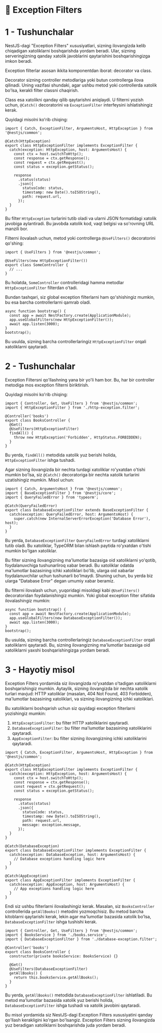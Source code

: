 # 📔 Exception Filters

# 1 - Tushunchalar

NestJS-dagi "Exception Filters" xususiyatlari, sizning ilovangizda kelib chiqadigan xatoliklarni boshqarishda yordam beradi. Ular, sizning serveringizning qanday xatolik javoblarini qaytarishini boshqarishingizga imkon beradi.

Exception filterlar asosan ikkita komponentdan iborat: decorator va class.

Decorator sizning controller metodlariga yoki butun controllerga ilova qilinadi. Uning vazifasi shundaki, agar ushbu metod yoki controllerda xatolik bo'lsa, kerakli filter classni chaqirish.

Class esa xatolikni qanday qilib qaytarishni aniqlaydi. U filterni yozish uchun, `@Catch()` decoratorini va `ExceptionFilter` interfeysini ishlatishingiz kerak.

Quyidagi misolni ko'rib chiqing:

```tsx
import { Catch, ExceptionFilter, ArgumentsHost, HttpException } from '@nestjs/common';

@Catch(HttpException)
export class HttpExceptionFilter implements ExceptionFilter {
  catch(exception: HttpException, host: ArgumentsHost) {
    const ctx = host.switchToHttp();
    const response = ctx.getResponse();
    const request = ctx.getRequest();
    const status = exception.getStatus();

    response
      .status(status)
      .json({
        statusCode: status,
        timestamp: new Date().toISOString(),
        path: request.url,
      });
  }
}

```

Bu filter `HttpException` turlarini tutib oladi va ularni JSON formatidagi xatolik javobiga aylantiradi. Bu javobda xatolik kod, vaqt belgisi va so'rovning URL manzili bor.

Filterni ilovalash uchun, metod yoki controllerga `@UseFilters()` decoratorini qo'shing:

```tsx
import { UseFilters } from '@nestjs/common';

@UseFilters(new HttpExceptionFilter())
export class SomeController {
  // ...
}

```

Bu holatda, `SomeController` controlleridagi hamma metodlar `HttpExceptionFilter` filterdan o'tadi.

Bundan tashqari, siz global exception filterlarni ham qo'shishingiz mumkin, bu esa barcha controllerlarni qamrab oladi.

```tsx
async function bootstrap() {
  const app = await NestFactory.create(ApplicationModule);
  app.useGlobalFilters(new HttpExceptionFilter());
  await app.listen(3000);
}
bootstrap();

```

Bu usulda, sizning barcha controllerlaringiz `HttpExceptionFilter` orqali xatoliklarni qaytaradi.

# 2 - Tushunchalar

Exception Filtersni qo'llashning yana bir yo'li ham bor. Bu, har bir controller metodiga mos exception filterni biriktirish.

Quyidagi misolni ko'rib chiqing:

```tsx
import { Controller, Get, UseFilters } from '@nestjs/common';
import { HttpExceptionFilter } from './http-exception.filter';

@Controller('books')
export class BooksController {
  @Get()
  @UseFilters(HttpExceptionFilter)
  findAll() {
    throw new HttpException('Forbidden', HttpStatus.FORBIDDEN);
  }
}

```

Bu yerda, `findAll()` metodida xatolik yuz berishi holida, `HttpExceptionFilter` ishga tushadi.

Agar sizning ilovangizda bir nechta turdagi xatoliklar ro'yxatdan o'tishi mumkin bo'lsa, siz `@Catch()` decoratoriga bir nechta xatolik turlarini uzatishingiz mumkin. Misol uchun:

```tsx
import { Catch, ArgumentsHost } from '@nestjs/common';
import { BaseExceptionFilter } from '@nestjs/core';
import { QueryFailedError } from 'typeorm';

@Catch(QueryFailedError)
export class DatabaseExceptionFilter extends BaseExceptionFilter {
  catch(exception: QueryFailedError, host: ArgumentsHost) {
    super.catch(new InternalServerErrorException('Database Error'), host);
  }
}

```

Bu yerda, `DatabaseExceptionFilter` `QueryFailedError` turdagi xatoliklarni tutib oladi. Bu xatoliklar, TypeORM bilan ishlash paytida ro'yxatdan o'tishi mumkin bo'lgan xatoliklar.

Bu filter sizning ilovangizning ma'lumotlar bazasiga oid xatoliklarni yo'qotib, foydalanuvchiga tushunarliroq xabar beradi. Bu xatoliklar odatda ma'lumotlar bazasining ichki xatoliklari bo'lib, ularga oid xabarlar foydalanuvchilar uchun tushunarli bo'lmaydi. Shuning uchun, bu yerda biz ularga "Database Error" degan umumiy xabar beramiz.

Bu filterni ilovalash uchun, yuqoridagi misoldagi kabi `@UseFilters()` decoratoridan foydalanishingiz mumkin. Yoki global exception filter sifatida ilovalashingiz mumkin:

```
async function bootstrap() {
  const app = await NestFactory.create(ApplicationModule);
  app.useGlobalFilters(new DatabaseExceptionFilter());
  await app.listen(3000);
}
bootstrap();

```

Bu usulda, sizning barcha controllerlaringiz `DatabaseExceptionFilter` orqali xatoliklarni qaytaradi. Bu, sizning ilovangizning ma'lumotlar bazasiga oid xatoliklarni yaxshi boshqarishingizga yordam beradi.

# 3 - Hayotiy misol

Exception Filters yordamida siz ilovangizda ro'yxatdan o'tadigan xatoliklarni boshqarishingiz mumkin. Aytaylik, sizning ilovangizda bir nechta xatolik turlari mavjud: HTTP xatoliklar (masalan, 404 Not Found, 403 Forbidden), ma'lumotlar bazasining xatoliklari, va sizning ilovangizning ichki xatoliklari.

Bu xatoliklarni boshqarish uchun siz quyidagi exception filterlarni yozishingiz mumkin:

1. `HttpExceptionFilter`: bu filter HTTP xatoliklarini qaytaradi.
2. `DatabaseExceptionFilter`: bu filter ma'lumotlar bazasining xatoliklarini qaytaradi.
3. `AppExceptionFilter`: bu filter sizning ilovangizning ichki xatoliklarini qaytaradi.

```tsx
import { Catch, ExceptionFilter, ArgumentsHost, HttpException } from '@nestjs/common';

@Catch(HttpException)
export class HttpExceptionFilter implements ExceptionFilter {
  catch(exception: HttpException, host: ArgumentsHost) {
    const ctx = host.switchToHttp();
    const response = ctx.getResponse();
    const request = ctx.getRequest();
    const status = exception.getStatus();

    response
      .status(status)
      .json({
        statusCode: status,
        timestamp: new Date().toISOString(),
        path: request.url,
        message: exception.message,
      });
  }
}

@Catch(DatabaseException)
export class DatabaseExceptionFilter implements ExceptionFilter {
  catch(exception: DatabaseException, host: ArgumentsHost) {
    // Database exceptions handling logic here
  }
}

@Catch(AppException)
export class AppExceptionFilter implements ExceptionFilter {
  catch(exception: AppException, host: ArgumentsHost) {
    // App exceptions handling logic here
  }
}

```

Endi siz ushbu filterlarni ilovalashingiz kerak. Masalan, siz `BooksController` controllerida `getAllBooks()` metodini yozmoqchisiz. Bu metod barcha kitoblarni qaytarishi kerak, lekin agar ma'lumotlar bazasida xatolik bo'lsa, `DatabaseExceptionFilter` ishga tushishi kerak.

```tsx
import { Controller, Get, UseFilters } from '@nestjs/common';
import { BooksService } from './books.service';
import { DatabaseExceptionFilter } from './database-exception.filter';

@Controller('books')
export class BooksController {
  constructor(private booksService: BooksService) {}

  @Get()
  @UseFilters(DatabaseExceptionFilter)
  getAllBooks() {
    return this.booksService.getAllBooks();
  }
}

```

Bu yerda, `getAllBooks()` metodida `DatabaseExceptionFilter` ishlatiladi. Bu metod ma'lumotlar bazasida xatolik yuz berishi holida, `DatabaseExceptionFilter` ishga tushadi va xatolik javobini qaytaradi.

Bu misol yordamida siz NestJS-dagi Exception Filters xususiyatini qanday qo'llash kerakligini ko'rgan bo'lsangiz. Exception Filters sizning ilovangizda yuz beradigan xatoliklarni boshqarishda juda yordam beradi.
